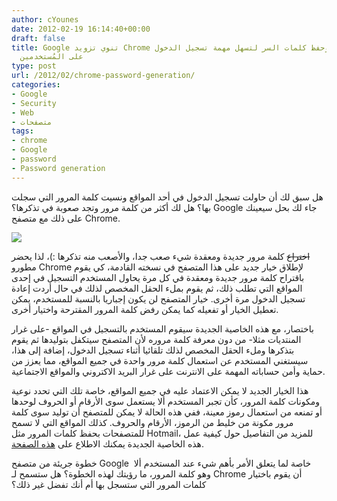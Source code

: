 ```yaml
---
author: cYounes
date: 2012-02-19 16:14:40+00:00
draft: false
title: Google تنوي تزويد Chrome بخاصية لتوليد وحفظ كلمات السر لتسهل مهمة تسجيل الدخول
  على المُستخدمين
type: post
url: /2012/02/chrome-password-generation/
categories:
- Google
- Security
- Web
- متصفحات
tags:
- chrome
- Google
- password
- Password generation
---
```








هل سبق لك أن حاولت تسجيل الدخول في أحد المواقع ونسيت كلمة المرور التي سجلت بها؟ هل لك أكثر من كلمة مرور وتجد صعوبة في تذكرها؟ Google جاء لك بحل سيعينك على ذلك مع متصفح Chrome.




[![](https://www.it-scoop.com/wp-content/uploads/2012/02/chrome-password-generation.png)
](https://www.it-scoop.com/wp-content/uploads/2012/02/chrome-password-generation.png)




<del>اختراع</del> كلمة مرور جديدة ومعقدة شيء صعب جدا، والأصعب منه تذكرها :)، لذا يحضر مطورو Chrome لإطلاق خيار جديد على هذا المتصفح في نسخته القادمة، كي يقوم باقتراح كلمة مرور جديدة ومعقدة في كل مرة يحاول المستخدم التسجيل في إحدى المواقع التي تطلب ذلك، ثم يقوم بملء الحقل المخصص لذلك في حال أردت إعادة تسجيل الدخول مرة أخرى. خيار المتصفح لن يكون إجباريا بالنسبة للمستخدم، يمكن تعطيل الخيار أو تفعيله كما يمكن رفض كلمة المرور المقترحة واختيار أخرى.




باختصار، مع هذه الخاصية الجديدة سيقوم المستخدم بالتسجيل في المواقع -على غرار المنتديات مثلا- من دون معرفة كلمة مروره لأن المتصفح سيتكفل بتوليدها ثم يقوم بتذكرها وملء الحقل المخصص لذلك تلقائيا أثناء تسجيل الدخول، إضافة إلى هذا، سيستغني المستخدم عن استعمال كلمة مرور واحدة في جميع المواقع، مما يعزز من حماية وأمن حساباته المهمة على الانترنت على غرار البريد الاكتروني والمواقع الاجتماعية.




هذا الخيار الجديد لا يمكن الاعتماد عليه في جميع المواقع، خاصة تلك التي تحدد نوعية ومكونات كلمة المرور، كأن تجبر المستخدم ألا يستعمل سوى الأرقام أو الحروف لوحدها أو تمنعه من استعمال رموز معينة، ففي هذه الحالة لا يمكن للمتصفح أن توليد سوى كلمة مرور مكونة من خليط من الرموز، الأرقام والحروف. كذلك المواقع التي لا تسمح للمتصفحات بحفظ كلمات المرور مثل Hotmail، للمزيد من التفاصيل حول كيفية عمل هذه الخاصية الجديدة يمكنك الاطلاع على [هذه الصفحة](https://sites.google.com/a/chromium.org/dev/developers/design-documents/password-generation).




خطوة جريئة من متصفح Google  خاصة لما يتعلق الأمر بأهم شيء عند المستخدم ألا وهو كلمة المرور، ما رؤيتك لهذه الخطوة؟ هل ستسمح لـ Chrome أن يقوم باختيار كلمات المرور التي ستسجل بها أم أنك تفضل غير ذلك؟







